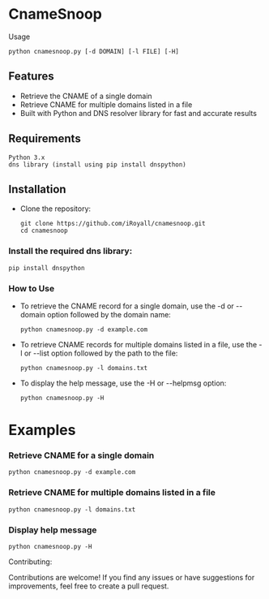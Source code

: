 # CnameSnoop


Usage

    python cnamesnoop.py [-d DOMAIN] [-l FILE] [-H]

## Features

- Retrieve the CNAME of a single domain
- Retrieve CNAME for multiple domains listed in a file
- Built with Python and DNS resolver library for fast and accurate results

## Requirements

    Python 3.x
    dns library (install using pip install dnspython)

## Installation
- Clone the repository:

      git clone https://github.com/iRoyall/cnamesnoop.git
      cd cnamesnoop

### Install the required dns library:

    pip install dnspython

### How to Use

- To retrieve the CNAME record for a single domain, use the -d or --domain option followed by the domain name:

      python cnamesnoop.py -d example.com

- To retrieve CNAME records for multiple domains listed in a file, use the -l or --list option followed by the path to the file:

      python cnamesnoop.py -l domains.txt

- To display the help message, use the -H or --helpmsg option:

      python cnamesnoop.py -H

# Examples

### Retrieve CNAME for a single domain
    python cnamesnoop.py -d example.com

### Retrieve CNAME for multiple domains listed in a file
    python cnamesnoop.py -l domains.txt

### Display help message
    python cnamesnoop.py -H

Contributing:

Contributions are welcome! If you find any issues or have suggestions for improvements, feel free to create a pull request.
